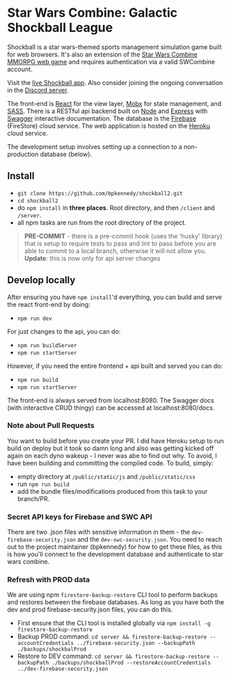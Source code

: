 Star Wars Combine: Galactic Shockball League
================
Shockball is a star wars-themed sports management simulation game built for web browsers. It's also an extension of the [Star Wars Combine MMORPG web game](http://swcombine.com) and requires authentication via a valid SWCombine account.

Visit the [live Shockball app](https://shockball2.herokuapp.com). Also consider joining the ongoing conversation in the [Discord server](https://discord.gg/ePU9Svy).

The front-end is [React](https://reactjs.org/) for the view layer, [Mobx](https://github.com/mobxjs/mobx) for state management, and [SASS](https://sass-lang.com/). There is a RESTful api backend built on [Node](https://nodejs.org/en/) and [Express](https://expressjs.com/) with [Swagger](https://swagger.io/) interactive documentation. The database is the [Firebase](https://firebase.google.com/) (FireStore) cloud service. The web application is hosted on the [Heroku](https://www.heroku.com/) cloud service.

The development setup involves setting up a connection to a non-production database (below).

## Install
* `git clone https://github.com/bpkennedy/shockball2.git`
* `cd shockball2`
* do `npm install` in **three places**. Root directory, and then `/client` and `/server`.
* all npm tasks are run from the root directory of the project.

>**PRE-COMMIT** - there is a pre-commit hook (uses the 'husky' library) that is setup to require tests to pass and lint to pass before you are able to commit to a local branch, otherwise it will not allow you. **Update**: this is now only for api server changes

## Develop locally
After ensuring you have `npm install`'d everything, you can build and serve the react front-end by doing:
* `npm run dev`

For just changes to the api, you can do:
* `npm run buildServer`
* `npm run startServer`

However, if you need the entire frontend + api built and served you can do:
* `npm run build`
* `npm run startServer`

The front-end is always served from localhost:8080. The Swagger docs (with interactive CRUD thingy) can be accessed at localhost:8080/docs.

### Note about Pull Requests
You want to build before you create your PR. I did have Heroku setup to run build on deploy but it took so damn long and also was getting kicked off again on each dyno wakeup - I never was abe to find out why. To avoid, I have been building and committing the compiled code.  To build, simply:
* empty directory at `/public/static/js` and `/public/static/css`
* run `npm run build`
* add the bundle files/modifications produced from this task to your branch/PR.

### Secret API keys for Firebase and SWC API
There are two .json files with sensitive information in them - the `dev-firebase-security.json` and the `dev-swc-security.json`. You need to reach out to the project maintainer (bpkennedy) for how to get these files, as this is how you'll connect to the development database and authenticate to star wars combine.

### Refresh with PROD data
We are using npm `firestore-backup-restore` CLI tool to perform backups and restores between the firebase databases. As long as you have both the dev and prod firebase-security.json files, you can do this.

* First ensure that the CLI tool is installed globally via `npm install -g firestore-backup-restore`
* Backup PROD command: `cd server && firestore-backup-restore --accountCredentials ../firebase-security.json --backupPath ./backups/shockbalProd`
* Restore to DEV command: `cd server && firestore-backup-restore --backupPath ./backups/shockballProd --restoreAccountCredentials ../dev-firebase-security.json`